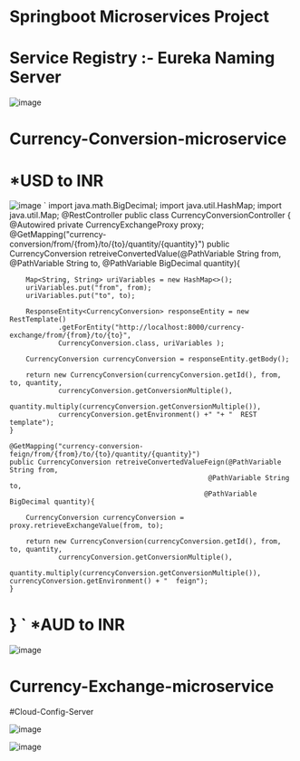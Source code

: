 # Springboot Microservices Project
# Service Registry :- Eureka Naming Server
![image](https://user-images.githubusercontent.com/97438009/191925044-3ca71022-1344-4c61-b95d-40bae3c756a6.png)

# Currency-Conversion-microservice

*USD to INR
============
![image](https://user-images.githubusercontent.com/97438009/191922263-e66ccc5d-d08a-435a-91fb-dafd1d5ee5d4.png)
`
import java.math.BigDecimal;
import java.util.HashMap;
import java.util.Map;
@RestController
public class CurrencyConversionController {
    @Autowired
    private CurrencyExchangeProxy proxy;
    @GetMapping("currency-conversion/from/{from}/to/{to}/quantity/{quantity}")
    public CurrencyConversion retreiveConvertedValue(@PathVariable String from,
                                                     @PathVariable String to,
                                                     @PathVariable BigDecimal quantity){

        Map<String, String> uriVariables = new HashMap<>();
        uriVariables.put("from", from);
        uriVariables.put("to", to);

        ResponseEntity<CurrencyConversion> responseEntity = new RestTemplate()
                .getForEntity("http://localhost:8000/currency-exchange/from/{from}/to/{to}",
                CurrencyConversion.class, uriVariables );

        CurrencyConversion currencyConversion = responseEntity.getBody();

        return new CurrencyConversion(currencyConversion.getId(), from, to, quantity,
                currencyConversion.getConversionMultiple(),
                quantity.multiply(currencyConversion.getConversionMultiple()),
                currencyConversion.getEnvironment() +" "+ "  REST template");
    }

    @GetMapping("currency-conversion-feign/from/{from}/to/{to}/quantity/{quantity}")
    public CurrencyConversion retreiveConvertedValueFeign(@PathVariable String from,
                                                     @PathVariable String to,
                                                    @PathVariable BigDecimal quantity){

        CurrencyConversion currencyConversion = proxy.retrieveExchangeValue(from, to);

        return new CurrencyConversion(currencyConversion.getId(), from, to, quantity,
                currencyConversion.getConversionMultiple(),
                quantity.multiply(currencyConversion.getConversionMultiple()), currencyConversion.getEnvironment() + "  feign");
    }
}
`
*AUD to INR
===========
![image](https://user-images.githubusercontent.com/97438009/191924160-4a1ad8cc-bb05-41ac-bee2-7070e0fbc2cb.png)


# Currency-Exchange-microservice

#Cloud-Config-Server

![image](https://user-images.githubusercontent.com/97438009/191923861-31f71dfa-b794-40bb-8599-7eddea828916.png)



![image](https://user-images.githubusercontent.com/97438009/191920014-58608240-c8bd-440d-9ed2-ff6524597559.png)
